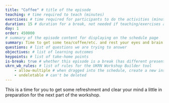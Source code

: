 ```yaml
---
title: "Coffee" # title of the episode
teaching: # time required to teach (minutes)
exercises: # time required for participants to do the activities (minutes)
duration: 15 # duration for a break, not needed if teaching/exercises are present (minutes)
day: 1
order: 450000
# summary of the episode content for displaying on the schedule page
summary: Time to get some tea/coffee/etc. and rest your eyes and brain a bit.
questions: # list of questions we are trying to answer
objectives: # list of learning outcomes
keypoints: # list of take-home points
is-break: true # whether this episode is a break (has different presentation)
ukrn_wb_rules: # list of rules for the UKRN Workshop Builder tool
    - allow-multiple # when dragged into the schedule, create a new instance
    - undeletable # can't be deleted
---
```


This is a time for you to get some refreshment and clear your mind a little in preparation for the next part of the workshop.
